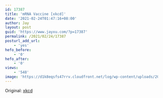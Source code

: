 ```yaml
---
id: 17387
title: 'mRNA Vaccine [xkcd]'
date: '2021-02-24T01:47:16+08:00'
author: Jay
layout: post
guid: 'https://www.jayxu.com/?p=17387'
permalink: /2021/02/24/17387
posturl_add_url:
    - 'yes'
hefo_before:
    - '0'
hefo_after:
    - '0'
views:
    - '548'
image: 'https://d1k8eqsfs47rrv.cloudfront.net/log/wp-content/uploads/2021/02/1140-mnra-covid-vaccine.imgcache.rev_.web_.1140.655.jpg'
---
```


<!-- wp:paragraph -->
<p>Original: <a href="https://xkcd.com/2425/" target="_blank" rel="noreferrer noopener">xkcd</a></p>
<!-- /wp:paragraph -->

<!-- wp:image {"id":17388,"sizeSlug":"large","linkDestination":"attachment"} -->
<figure class="wp-block-image size-large"><a href="https://www.jayxu.com/2021/02/24/17387/mrna_vaccine_2x"><img src="https://www.jayxu.com/log/wp-content/uploads/2021/02/mrna_vaccine_2x.png" alt="" class="wp-image-17388"/></a></figure>
<!-- /wp:image -->

<!-- wp:paragraph -->
<p></p>
<!-- /wp:paragraph -->
